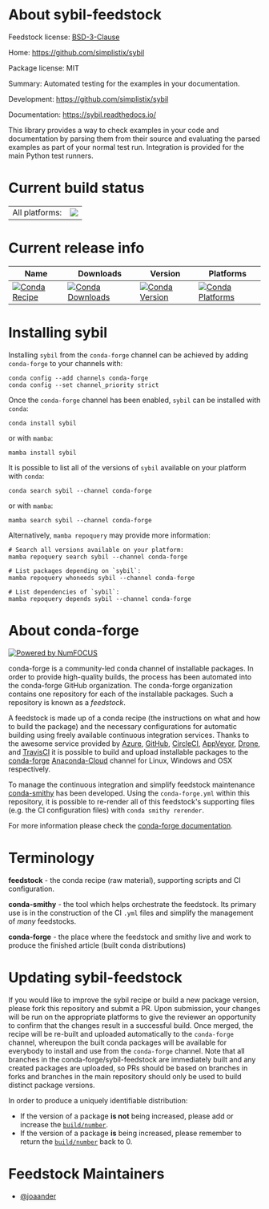 About sybil-feedstock
=====================

Feedstock license: [BSD-3-Clause](https://github.com/conda-forge/sybil-feedstock/blob/main/LICENSE.txt)

Home: https://github.com/simplistix/sybil

Package license: MIT

Summary: Automated testing for the examples in your documentation.

Development: https://github.com/simplistix/sybil

Documentation: https://sybil.readthedocs.io/

This library provides a way to check examples in your code and documentation
by parsing them from their source and evaluating the parsed examples as part
of your normal test run. Integration is provided for the main Python test
runners.


Current build status
====================


<table><tr><td>All platforms:</td>
    <td>
      <a href="https://dev.azure.com/conda-forge/feedstock-builds/_build/latest?definitionId=19782&branchName=main">
        <img src="https://dev.azure.com/conda-forge/feedstock-builds/_apis/build/status/sybil-feedstock?branchName=main">
      </a>
    </td>
  </tr>
</table>

Current release info
====================

| Name | Downloads | Version | Platforms |
| --- | --- | --- | --- |
| [![Conda Recipe](https://img.shields.io/badge/recipe-sybil-green.svg)](https://anaconda.org/conda-forge/sybil) | [![Conda Downloads](https://img.shields.io/conda/dn/conda-forge/sybil.svg)](https://anaconda.org/conda-forge/sybil) | [![Conda Version](https://img.shields.io/conda/vn/conda-forge/sybil.svg)](https://anaconda.org/conda-forge/sybil) | [![Conda Platforms](https://img.shields.io/conda/pn/conda-forge/sybil.svg)](https://anaconda.org/conda-forge/sybil) |

Installing sybil
================

Installing `sybil` from the `conda-forge` channel can be achieved by adding `conda-forge` to your channels with:

```
conda config --add channels conda-forge
conda config --set channel_priority strict
```

Once the `conda-forge` channel has been enabled, `sybil` can be installed with `conda`:

```
conda install sybil
```

or with `mamba`:

```
mamba install sybil
```

It is possible to list all of the versions of `sybil` available on your platform with `conda`:

```
conda search sybil --channel conda-forge
```

or with `mamba`:

```
mamba search sybil --channel conda-forge
```

Alternatively, `mamba repoquery` may provide more information:

```
# Search all versions available on your platform:
mamba repoquery search sybil --channel conda-forge

# List packages depending on `sybil`:
mamba repoquery whoneeds sybil --channel conda-forge

# List dependencies of `sybil`:
mamba repoquery depends sybil --channel conda-forge
```


About conda-forge
=================

[![Powered by
NumFOCUS](https://img.shields.io/badge/powered%20by-NumFOCUS-orange.svg?style=flat&colorA=E1523D&colorB=007D8A)](https://numfocus.org)

conda-forge is a community-led conda channel of installable packages.
In order to provide high-quality builds, the process has been automated into the
conda-forge GitHub organization. The conda-forge organization contains one repository
for each of the installable packages. Such a repository is known as a *feedstock*.

A feedstock is made up of a conda recipe (the instructions on what and how to build
the package) and the necessary configurations for automatic building using freely
available continuous integration services. Thanks to the awesome service provided by
[Azure](https://azure.microsoft.com/en-us/services/devops/), [GitHub](https://github.com/),
[CircleCI](https://circleci.com/), [AppVeyor](https://www.appveyor.com/),
[Drone](https://cloud.drone.io/welcome), and [TravisCI](https://travis-ci.com/)
it is possible to build and upload installable packages to the
[conda-forge](https://anaconda.org/conda-forge) [Anaconda-Cloud](https://anaconda.org/)
channel for Linux, Windows and OSX respectively.

To manage the continuous integration and simplify feedstock maintenance
[conda-smithy](https://github.com/conda-forge/conda-smithy) has been developed.
Using the ``conda-forge.yml`` within this repository, it is possible to re-render all of
this feedstock's supporting files (e.g. the CI configuration files) with ``conda smithy rerender``.

For more information please check the [conda-forge documentation](https://conda-forge.org/docs/).

Terminology
===========

**feedstock** - the conda recipe (raw material), supporting scripts and CI configuration.

**conda-smithy** - the tool which helps orchestrate the feedstock.
                   Its primary use is in the construction of the CI ``.yml`` files
                   and simplify the management of *many* feedstocks.

**conda-forge** - the place where the feedstock and smithy live and work to
                  produce the finished article (built conda distributions)


Updating sybil-feedstock
========================

If you would like to improve the sybil recipe or build a new
package version, please fork this repository and submit a PR. Upon submission,
your changes will be run on the appropriate platforms to give the reviewer an
opportunity to confirm that the changes result in a successful build. Once
merged, the recipe will be re-built and uploaded automatically to the
`conda-forge` channel, whereupon the built conda packages will be available for
everybody to install and use from the `conda-forge` channel.
Note that all branches in the conda-forge/sybil-feedstock are
immediately built and any created packages are uploaded, so PRs should be based
on branches in forks and branches in the main repository should only be used to
build distinct package versions.

In order to produce a uniquely identifiable distribution:
 * If the version of a package **is not** being increased, please add or increase
   the [``build/number``](https://docs.conda.io/projects/conda-build/en/latest/resources/define-metadata.html#build-number-and-string).
 * If the version of a package **is** being increased, please remember to return
   the [``build/number``](https://docs.conda.io/projects/conda-build/en/latest/resources/define-metadata.html#build-number-and-string)
   back to 0.

Feedstock Maintainers
=====================

* [@joaander](https://github.com/joaander/)

